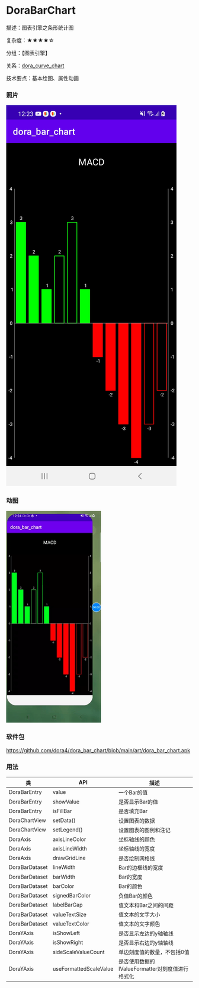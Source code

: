 # DoraBarChart

描述：图表引擎之条形统计图

复杂度：★★★★☆

分组：【图表引擎】

关系：[dora_curve_chart](https://github.com/dora4/dora_curve_chart)

技术要点：基本绘图、属性动画

### 照片

![avatar](https://github.com/dora4/dora_bar_chart/blob/main/art/dora_bar_chart.jpg)

### 动图

![avatar](https://github.com/dora4/dora_bar_chart/blob/main/art/dora_bar_chart.gif)

### 软件包

https://github.com/dora4/dora_bar_chart/blob/main/art/dora_bar_chart.apk

### 用法

| 类            | API           | 描述                                       |
| ------------- | ------------- | ------------------------------------------ |
| DoraBarEntry    | value         | 一个Bar的值                                 |
| DoraBarEntry    | showValue     | 是否显示Bar的值                             |
| DoraBarEntry  | isFillBar     | 是否填充Bar      |
| DoraChartView | setData()     | 设置图表的数据                             |
| DoraChartView | setLegend()   | 设置图表的图例和注记                       |
| DoraAxis      | axisLineColor | 坐标轴线的颜色                             |
| DoraAxis      | axisLineWidth | 坐标轴线的宽度                             |
| DoraAxis      | drawGridLine  | 是否绘制网格线                             |
| DoraBarDataset  | lineWidth     | Bar的边框线的宽度       |
| DoraBarDataset  | barWidth         | Bar的宽度                                 |
| DoraBarDataset  | barColor          | Bar的颜色        |
| DoraBarDataset    | signedBarColor  | 负值Bar的颜色                           |
| DoraBarDataset    | labelBarGap | 值文本和Bar之间的间距                           |
| DoraBarDataset    | valueTextSize      | 值文本的文字大小               |
| DoraBarDataset    | valueTextColor       | 值文本的文字颜色                     |
| DoraYAxis    | isShowLeft          | 是否显示左边的y轴轴线 |
| DoraYAxis   | isShowRight         | 是否显示右边的y轴轴线      |
| DoraYAxis   | sideScaleValueCount    | 单边刻度值的数量，不包括0值                                 |
| DoraYAxis   | useFormattedScaleValue     | 是否使用数据的IValueFormatter对刻度值进行格式化                                 |
